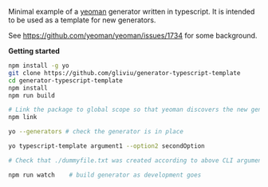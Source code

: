 Minimal example of a [yeoman](https://yeoman.io/) generator written in typescript.
It is intended to be used as a template for new generators.

See https://github.com/yeoman/yeoman/issues/1734 for some background.

**Getting started** 
```bash
npm install -g yo
git clone https://github.com/gliviu/generator-typescript-template
cd generator-typescript-template
npm install
npm run build

# Link the package to global scope so that yeoman discovers the new generator
npm link

yo --generators # check the generator is in place

yo typescript-template argument1 --option2 secondOption

# Check that ./dummyfile.txt was created according to above CLI arguments

npm run watch    # build generator as development goes
```

